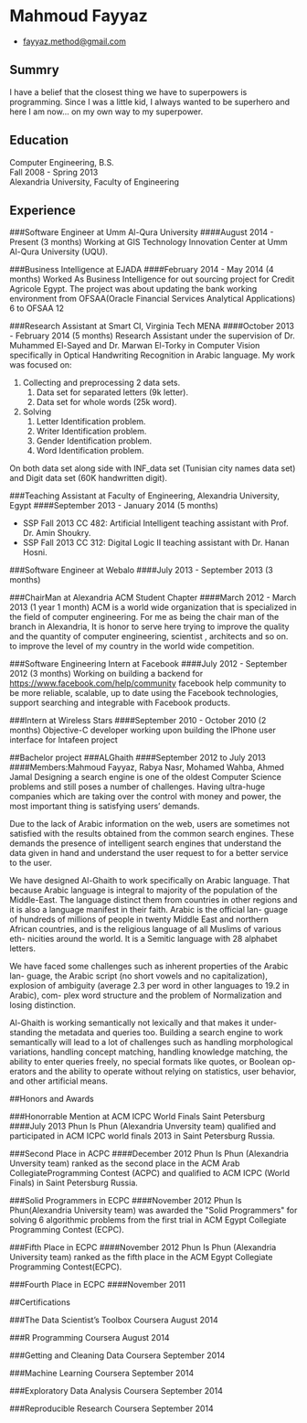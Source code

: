 # Mahmoud Fayyaz

 * <fayyaz.method@gmail.com>

## Summry

I have a belief that the closest thing we have to superpowers is programming. Since I was a little kid, I always wanted to be superhero and here I am now... on my own way to my superpower.

## Education

Computer Engineering, B.S.  
Fall 2008 - Spring 2013  
Alexandria University, Faculty of Engineering

## Experience

###Software Engineer at Umm Al-Qura University
####August 2014 - Present (3 months)
Working at GIS Technology Innovation Center at Umm Al-Qura University (UQU).


###Business Intelligence at EJADA
####February 2014 - May 2014 (4 months)
Worked As Business Intelligence for out sourcing project for Credit Agricole Egypt. The project was about updating the bank working environment from OFSAA(Oracle Financial Services Analytical Applications) 6 to OFSAA 12


###Research Assistant at Smart CI, Virginia Tech MENA
####October 2013 - February 2014 (5 months)
Research Assistant under the supervision of Dr. Muhammed El-Sayed and Dr. Marwan El-Torky in Computer Vision specifically in Optical Handwriting Recognition in Arabic language.
My work was focused on:

1. Collecting and preprocessing 2 data sets.
	1. Data set for separated letters (9k letter).
	2. Data set for whole words (25k word).
2. Solving
	1. Letter Identification problem.
	2. Writer Identification problem.
	3. Gender Identification problem.
	4. Word Identification problem.

On both data set along side with INF_data set (Tunisian city names data set) and Digit data set (60K
handwritten digit).


###Teaching Assistant at Faculty of Engineering, Alexandria University, Egypt
####September 2013 - January 2014 (5 months)
* SSP Fall 2013 CC 482: Artificial Intelligent teaching assistant with Prof. Dr. Amin Shoukry.
* SSP Fall 2013 CC 312: Digital Logic II teaching assistant with Dr. Hanan Hosni.


###Software Engineer at Webalo
####July 2013 - September 2013 (3 months)


###ChairMan at Alexandria ACM Student Chapter
####March 2012 - March 2013 (1 year 1 month)
ACM is a world wide organization that is specialized in the field of computer engineering.
For me as being the chair man of the branch in Alexandria, It is honor to serve here trying to improve the
quality and the quantity of computer engineering, scientist , architects and so on. to improve the level of my
country in the world wide competition.


###Software Engineering Intern at Facebook
####July 2012 - September 2012 (3 months)
Working on building a backend for <https://www.facebook.com/help/community> facebook help community
to be more reliable, scalable, up to date using the Facebook technologies, support searching and integrable
with Facebook products.


###Intern at Wireless Stars
####September 2010 - October 2010 (2 months)
Objective-C developer working upon building the IPhone user interface for Intafeen project##Bachelor project
###ALGhaith
####September 2012 to July 2013
####Members:Mahmoud Fayyaz, Rabya Nasr, Mohamed Wahba, Ahmed Jamal
Designing a search engine is one of the oldest Computer Science problems and still poses a number of challenges. Having ultra-huge companies which are taking over the control with money and power, the most important thing is satisfying users’ demands.

Due to the lack of Arabic information on the web, users are sometimes not satisfied with the results obtained from the common search engines. These demands the presence of intelligent search engines that understand the data given in hand and understand the user request to for a better service to the user.

We have designed Al-Ghaith to work specifically on Arabic language. That because Arabic language is integral to majority of the population of the Middle-East. The language distinct them from countries in other regions and it is also a language manifest in their faith. Arabic is the official lan- guage of hundreds of millions of people in twenty Middle East and northern African countries, and is the religious language of all Muslims of various eth- nicities around the world. It is a Semitic language with 28 alphabet letters.

We have faced some challenges such as inherent properties of the Arabic lan- guage, the Arabic script (no short vowels and no capitalization), explosion of ambiguity (average 2.3 per word in other languages to 19.2 in Arabic), com- plex word structure and the problem of Normalization and losing distinction.

Al-Ghaith is working semantically not lexically and that makes it under- standing the metadata and queries too. Building a search engine to work semantically will lead to a lot of challenges such as handling morphological variations, handling concept matching, handling knowledge matching, the ability to enter queries freely, no special formats like quotes, or Boolean op- erators and the ability to operate without relying on statistics, user behavior, and other artificial means.

##Honors and Awards

###Honorrable Mention at ACM ICPC World Finals Saint Petersburg
####July 2013
Phun Is Phun (Alexandria Unversity team) qualified and participated in ACM ICPC world finals 2013 in Saint Petersburg Russia.

###Second Place in ACPC
####December 2012
Phun Is Phun (Alexandria Unversity team) ranked as the second place in the ACM Arab CollegiateProgramming Contest (ACPC) and qualified to ACM ICPC (World Finals) in Saint Petersburg Russia.

###Solid Programmers in ECPC
####November 2012
Phun Is Phun(Alexandria University team) was awarded the "Solid Programmers" for solving 6 algorithmic problems from the first trial in ACM Egypt Collegiate Programming Contest (ECPC).

###Fifth Place in ECPC
####November 2012
Phun Is Phun (Alexandria University team) ranked as the fifth place in the ACM Egypt Collegiate Programming Contest(ECPC).

###Fourth Place in ECPC
####November 2011

##Certifications

###The Data Scientist’s Toolbox
Coursera August 2014

###R Programming
Coursera August 2014

###Getting and Cleaning Data
Coursera September 2014

###Machine Learning
Coursera September 2014

###Exploratory Data Analysis
Coursera September 2014

###Reproducible Research
Coursera September 2014